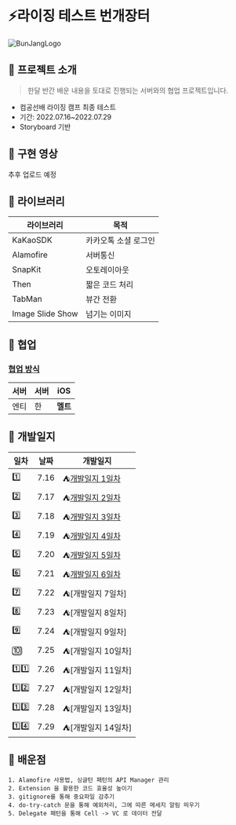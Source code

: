 # ⚡️라이징 테스트 번개장터
![BunJangLogo](https://user-images.githubusercontent.com/57269348/180080833-fb94690f-aaf3-469d-9a34-e5c523bcce8f.png)

## 📌 프로젝트 소개
> 한달 반간 배운 내용을 토대로 진행되는 서버와의 협업 프로젝트입니다.
- 컴공선배 라이징 캠프 최종 테스트
- 기간: 2022.07.16~2022.07.29
- Storyboard 기반

## 📌 구현 영상
추후 업로드 예정

## 📌 라이브러리

| 라이브러리 | 목적 |
| --- | --- |
|KaKaoSDK|카카오톡 소셜 로그인|
| Alamofire | 서버통신 |
| SnapKit | 오토레이아웃 |
| Then | 짧은 코드 처리 |
| TabMan | 뷰간 전환 |
| Image Slide Show | 넘기는 이미지 |

## 📌 협업

### [협업 방식](https://www.notion.so/melt-split/208282858ffb4dd3803af9a8855045ec)

|서버|서버|iOS|
|---|---|---|
|엔티|한|**멜트**|

## 📌 개발일지

| 일차 | 날짜 | 개발일지 |
|-| --- | --- |
|1️⃣| 7.16 | ⛺️[개발일지 1일차](https://www.notion.so/melt-split/1-7b2291c1bff94202becf58e3f2114408) |
|2️⃣| 7.17 | ⛺️[개발일지 2일차](https://www.notion.so/melt-split/2-efd6f1a83e704b5d83205e165aed97ac) |
|3️⃣| 7.18 | ⛺️[개발일지 3일차](https://www.notion.so/melt-split/3-e9b318c0d42e44c7801bf606dd4e3331) |
|4️⃣| 7.19 | ⛺️[개발일지 4일차](https://www.notion.so/melt-split/4-7d02076d5bfd400d900049eabc43d74b) |
|5️⃣| 7.20 | ⛺️[개발일지 5일차](https://www.notion.so/melt-split/5-e2f589571a63450b8aa22fddb5144096) |
|6️⃣| 7.21 | ⛺️[개발일지 6일차](https://www.notion.so/melt-split/6-f71aa1860e7a49b99a6bf687a0efbdd4) |
|7️⃣| 7.22 | ⛺️[개발일지 7일차] |
|8️⃣| 7.23 | ⛺️[개발일지 8일차] |
|9️⃣| 7.24 | ⛺️[개발일지 9일차] |
|🔟| 7.25 | ⛺️[개발일지 10일차] |
|1️⃣1️⃣| 7.26 | ⛺️[개발일지 11일차] |
|1️⃣2️⃣| 7.27 | ⛺️[개발일지 12일차] |
|1️⃣3️⃣| 7.28 | ⛺️[개발일지 13일차] |
|1️⃣4️⃣| 7.29 | ⛺️[개발일지 14일차] |

## 📌 배운점
```
1. Alamofire 사용법, 싱글턴 패턴의 API Manager 관리
2. Extension 을 활용한 코드 효율성 높이기
3. gitignore를 통해 중요파일 감추기
4. do-try-catch 문을 통해 예외처리, 그에 따른 메세지 알림 띄우기
5. Delegate 패턴을 통해 Cell -> VC 로 데이터 전달
```
